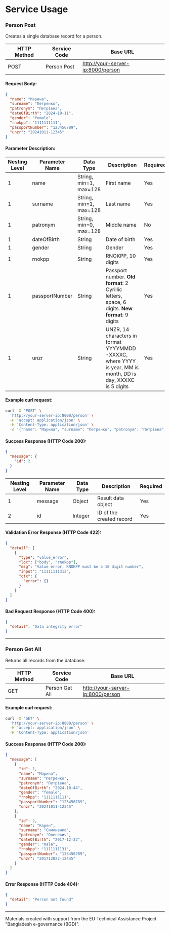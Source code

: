 # Service Usage

### **Person Post**

Creates a single database record for a person.

| HTTP Method | Service Code | Base URL                                                               |
| ----------- | ------------ | ---------------------------------------------------------------------- |
| POST        | Person Post  | [http://your-server-ip:8000/person](http://your-server-ip:8000/person) |

#### Request Body:

```json
{
  "name": "Марина",
  "surname": "Петренко",
  "patronym": "Петрівна",
  "dateOfBirth": "2024-10-11",
  "gender": "female",
  "rnokpp": "1111111111",
  "passportNumber": "123456789",
  "unzr": "20241011-12345"
}
```

#### Parameter Description:

| Nesting Level | Parameter Name | Data Type              | Description                                                                                                 | Required |
| ------------- | -------------- | ---------------------- | ----------------------------------------------------------------------------------------------------------- | -------- |
| 1             | name           | String, min=1, max=128 | First name                                                                                                  | Yes      |
| 1             | surname        | String, min=1, max=128 | Last name                                                                                                   | Yes      |
| 1             | patronym       | String, min=0, max=128 | Middle name                                                                                                 | No       |
| 1             | dateOfBirth    | String                 | Date of birth                                                                                               | Yes      |
| 1             | gender         | String                 | Gender                                                                                                      | Yes      |
| 1             | rnokpp         | String                 | RNOKPP, 10 digits                                                                                           | Yes      |
| 1             | passportNumber | String                 | Passport number. **Old format**: 2 Cyrillic letters, space, 6 digits. **New format**: 9 digits              | Yes      |
| 1             | unzr           | String                 | UNZR, 14 characters in format YYYYMMDD-XXXXC, where YYYY is year, MM is month, DD is day, XXXXC is 5 digits | Yes      |

#### Example curl request:

```bash
curl -X 'POST' \
  'http://your-server-ip:8000/person' \
  -H 'accept: application/json' \
  -H 'Content-Type: application/json' \
  -d '{"name": "Марина", "surname": "Петренко", "patronym": "Петрівна", "dateOfBirth": "2024-10-11", "gender": "female", "rnokpp": "1111111111", "passportNumber": "123456789", "unzr": "20241011-12345"}'
```

#### Success Response (HTTP Code 200):

```json
{
  "message": {
    "id": 2
  }
}
```

| Nesting Level | Parameter Name | Data Type | Description              | Required |
| ------------- | -------------- | --------- | ------------------------ | -------- |
| 1             | message        | Object    | Result data object       | Yes      |
| 2             | id             | Integer   | ID of the created record | Yes      |

#### Validation Error Response (HTTP Code 422):

```json
{
  "detail": [
    {
      "type": "value_error",
      "loc": ["body", "rnokpp"],
      "msg": "Value error, RNOKPP must be a 10 digit number",
      "input": "11111111312",
      "ctx": {
        "error": {}
      }
    }
  ]
}
```

#### Bad Request Response (HTTP Code 400):

```json
{
  "detail": "Data integrity error"
}
```

---

### **Person Get All**

Returns all records from the database.

| HTTP Method | Service Code   | Base URL                                                               |
| ----------- | -------------- | ---------------------------------------------------------------------- |
| GET         | Person Get All | [http://your-server-ip:8000/person](http://your-server-ip:8000/person) |


#### Example curl request:

```bash
curl -X 'GET' \
  'http://your-server-ip:8000/person' \
  -H 'accept: application/json' \
  -H 'Content-Type: application/json'
```

#### Success Response (HTTP Code 200):

```json
{
  "message": [
    {
      "id": 1,
      "name": "Марина",
      "surname": "Петренко",
      "patronym": "Петрівна",
      "dateOfBirth": "2024-10-44",
      "gender": "female",
      "rnokpp": "1111111111",
      "passportNumber": "123456789",
      "unzr": "20241011-12345"
    },
    {
      "id": 2,
      "name": "Карен",
      "surname": "Симоненко",
      "patronym": "Олегович",
      "dateOfBirth": "2017-12-22",
      "gender": "male",
      "rnokpp": "1111111131",
      "passportNumber": "133456789",
      "unzr": "201712022-12445"
    }
  ]
}
```

#### Error Response (HTTP Code 404):

```json
{
  "detail": "Person not found"
}
```

---
Materials created with support from the EU Technical Assistance Project "Bangladesh e-governance (BGD)".